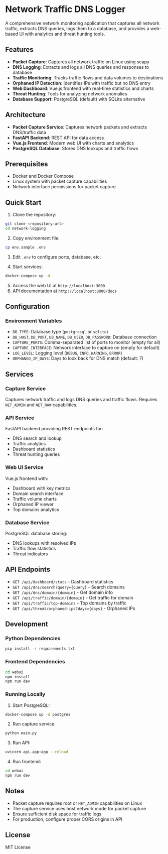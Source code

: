 # Network Traffic DNS Logger

A comprehensive network monitoring application that captures all network traffic, extracts DNS queries, logs them to a database, and provides a web-based UI with analytics and threat hunting tools.

## Features

- **Packet Capture**: Captures all network traffic on Linux using scapy
- **DNS Logging**: Extracts and logs all DNS queries and responses to database
- **Traffic Monitoring**: Tracks traffic flows and data volumes to destinations
- **Orphaned IP Detection**: Identifies IPs with traffic but no DNS entry
- **Web Dashboard**: Vue.js frontend with real-time statistics and charts
- **Threat Hunting**: Tools for analyzing network anomalies
- **Database Support**: PostgreSQL (default) with SQLite alternative

## Architecture

- **Packet Capture Service**: Captures network packets and extracts DNS/traffic data
- **FastAPI Backend**: REST API for data access
- **Vue.js Frontend**: Modern web UI with charts and analytics
- **PostgreSQL Database**: Stores DNS lookups and traffic flows

## Prerequisites

- Docker and Docker Compose
- Linux system with packet capture capabilities
- Network interface permissions for packet capture

## Quick Start

1. Clone the repository:
```bash
git clone <repository-url>
cd network-logging
```

2. Copy environment file:
```bash
cp env.sample .env
```

3. Edit `.env` to configure ports, database, etc.

4. Start services:
```bash
docker-compose up -d
```

5. Access the web UI at `http://localhost:3000`
6. API documentation at `http://localhost:8000/docs`

## Configuration

### Environment Variables

- `DB_TYPE`: Database type (`postgresql` or `sqlite`)
- `DB_HOST`, `DB_PORT`, `DB_NAME`, `DB_USER`, `DB_PASSWORD`: Database connection
- `CAPTURE_PORTS`: Comma-separated list of ports to monitor (empty for all)
- `CAPTURE_INTERFACE`: Network interface to capture on (empty for default)
- `LOG_LEVEL`: Logging level (`DEBUG`, `INFO`, `WARNING`, `ERROR`)
- `ORPHANED_IP_DAYS`: Days to look back for DNS match (default: 7)

## Services

### Capture Service
Captures network traffic and logs DNS queries and traffic flows. Requires `NET_ADMIN` and `NET_RAW` capabilities.

### API Service
FastAPI backend providing REST endpoints for:
- DNS search and lookup
- Traffic analytics
- Dashboard statistics
- Threat hunting queries

### Web UI Service
Vue.js frontend with:
- Dashboard with key metrics
- Domain search interface
- Traffic volume charts
- Orphaned IP viewer
- Top domains analytics

### Database Service
PostgreSQL database storing:
- DNS lookups with resolved IPs
- Traffic flow statistics
- Threat indicators

## API Endpoints

- `GET /api/dashboard/stats` - Dashboard statistics
- `GET /api/dns/search?query={query}` - Search domains
- `GET /api/dns/domain/{domain}` - Get domain info
- `GET /api/traffic/domain/{domain}` - Get traffic for domain
- `GET /api/traffic/top-domains` - Top domains by traffic
- `GET /api/threat/orphaned-ips?days={days}` - Orphaned IPs

## Development

### Python Dependencies
```bash
pip install -r requirements.txt
```

### Frontend Dependencies
```bash
cd webui
npm install
npm run dev
```

### Running Locally
1. Start PostgreSQL:
```bash
docker-compose up -d postgres
```

2. Run capture service:
```bash
python main.py
```

3. Run API:
```bash
uvicorn api.app:app --reload
```

4. Run frontend:
```bash
cd webui
npm run dev
```

## Notes

- Packet capture requires root or `NET_ADMIN` capabilities on Linux
- The capture service uses host network mode for packet capture
- Ensure sufficient disk space for traffic logs
- For production, configure proper CORS origins in API

## License

MIT License

